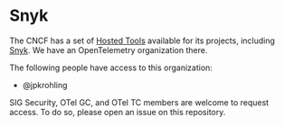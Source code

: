 # Snyk

The CNCF has a set of [Hosted
Tools](https://contribute.cncf.io/resources/project-services/hosted-tools/)
available for its projects, including [Snyk](https://snyk.io/). We have an
OpenTelemetry organization there.

The following people have access to this organization:

* @jpkrohling

SIG Security, OTel GC, and OTel TC members are welcome to request access. To do
so, please open an issue on this repository.
